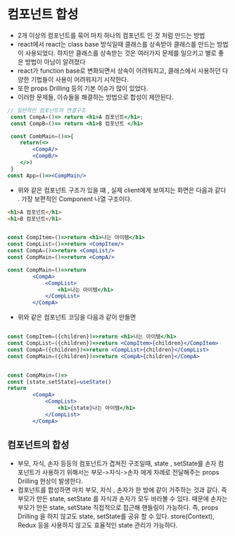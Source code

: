 # 컴포넌트 합성

- 2개 이상의 컴포넌트를 묶어 마치 하나의 컴포넌트 인 것 처럼 만드는 방법
- react에서 react는 class base 방식일때 클래스를 상속받아 클래스를 만드는 방법이 사용되었다. 하지만 클래스를 상속받는 것은 여러가지 문제를 일으키고 별로 좋은 방법이 아님이 알려졌다
- react가 function base로 변화되면서 상속이 어려워지고, 클래스에서 사용하던 다양한 기법들이 사용이 어려워지기 시작한다.
- 또한 props Drilling 등의 기본 이슈가 많이 있었다.
- 이러한 문제들, 이슈들을 해결하는 방법으로 합성이 제안된다.

```jsx
// 일반적인 컴포넌트의 연결구조
 const CompA=()=> return <h1>A 컴포넌트</h1>;
 const CompB=()=> return <h1>B 컴포넌트 </h1>

 const CombMain=()=>{
    return(<>
        <CompA/>
        <CompB/>
    </>)
 }
const App=()=><CompMain/>
```

- 위와 같은 컴포넌트 구조가 있을 떄 , 실제 client에게 보여지는 화면은 다음과 같다
  . 가장 보편적인 Component 나열 구조이다.

```html
<h1>A 컴포넌트</h1>
<h1>B 컴포넌트</h1>
```

```jsx

const CompItem=()=>return <h1>나는 아이템</h1>
const CompList=()=>return <CompItem/>
const CompA=()=>return <CompList/>
const CompMain=()=>return <CompA/>

const CompMain=()=>return
        <CompA>
            <CompList>
                <h1>나는 아이템</h1>
            </CompList>
        </CompA>
```

- 위와 같은 컴포넌트 코딩을 다음과 같이 만들면

```jsx

const CompItem=({children})=>return <h1>나는 아이템</h1>
const CompList=({children})=>return <CompItem>{children}</CompItem>
const CompA=({children})=>return <CompList>{children}</CompList>
const CompMain=({children})=>return <CompA>{children}</CompA>


const CompMain=()=>
const [state,setState]=useState()
return
        <CompA>
            <CompList>
                <h1>{state}나는 아이템</h1>
            </CompList>
        </CompA>
```

## 컴포넌트의 합성

- 부모, 자식, 손자 등등의 컴포넌트가 겹쳐진 구조일때, state , setState를 손자 컴포넌트가 사용하기 위해서는 부모->자식->손자 에게 차례로 전달해주는 props Drilling 현상이 발생한다.
- 컴포넌트를 합성하면 마치 부모, 자식 , 손자가 한 방에 같이 거주하는 것과 같다.
  즉 부모가 만든 state, setState 를 자식과 손자가 모두 바라볼 수 있다. 때문에 손자는 부모가 만든 state, setState 직접적으로 접근해 핸들링이 가능하다. 즉, props Drilling 을 하지 않고도 state, setState를 공유 할 수 있다. store(Context), Redux 등을 사용하지 않고도 효율적인 state 관리가 가능하다.
